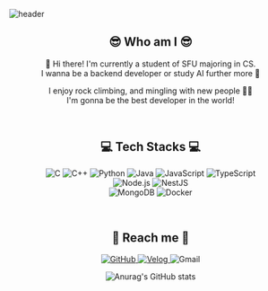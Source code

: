 ![header](https://capsule-render.vercel.app/api?type=waving&color=3eb489&height=200&section=header&text=Jay%20Song&fontSize=80&animation=twinkling&fontAlign=75&fontColor=2E2E2E)

<div align="center">

## 😎 Who am I 😎
<p>
  👋 Hi there! I'm currently a student of SFU majoring in CS.<br/>
  I wanna be a backend developer or study AI further more 🤖<br/>
  
  I enjoy rock climbing, and mingling with new people 🧗‍♂️<br/>
  I'm gonna be the best developer in the world!<br/>
</p>
<br/>

## 💻 Tech Stacks 💻

<p>
<img alt="C" src 
="https://img.shields.io/badge/C-A8B9CC.svg?&style=for-the-badge&logo=C&logoColor=white"/> <img alt="C++" src ="https://img.shields.io/badge/C++-00599C.svg?&style=for-the-badge&logo=C%2B%2B&logoColor=white"/> <img alt="Python" src ="https://img.shields.io/badge/Python-3776AB.svg?&style=for-the-badge&logo=Python&logoColor=white"/> <img alt="Java" src ="https://img.shields.io/badge/Java-007396.svg?&style=for-the-badge&logo=Java&logoColor=white"/> <img alt="JavaScript" src ="https://img.shields.io/badge/JavaScript-F7DF1E.svg?&style=for-the-badge&logo=JavaScript&logoColor=white"/> <img alt="TypeScript" src ="https://img.shields.io/badge/TypeScript-3178C6.svg?&style=for-the-badge&logo=TypeScript&logoColor=white"/> <br/>
<img alt="Node.js" src ="https://img.shields.io/badge/Node.js-339933.svg?&style=for-the-badge&logo=Node.js&logoColor=white"/> <img alt="NestJS" src ="https://img.shields.io/badge/NestJS-E0234E.svg?&style=for-the-badge&logo=NestJS&logoColor=white"/> <br/>
<img alt="MongoDB" src ="https://img.shields.io/badge/MongoDB-47A248.svg?&style=for-the-badge&logo=MongoDB&logoColor=white"/> <img alt="Docker" src ="https://img.shields.io/badge/Docker-2496ED.svg?&style=for-the-badge&logo=Docker&logoColor=white"/>
</p>
<br/>
  
## 💌 Reach me 💌

<p>
<a href = "https://github.com/x0ng120x"><img alt="GitHub" src ="https://img.shields.io/badge/GitHub-181717.svg?&style=for-the-badge&logo=GitHub&logoColor=white"/> </a>
<a href = "https://velog.io/@x0ng120x"> <img alt="Velog" src ="https://img.shields.io/badge/Velog-20C997.svg?&style=for-the-badge"/> </a>
<img alt="Gmail" src="https://img.shields.io/badge/jaysong0120@gmail.com-EA4335.svg?&style=for-the-badge&logo=Gmail&logoColor=white"/>

![Anurag's GitHub stats](https://github-readme-stats.vercel.app/api?username=x0ng120x&show_icons=true&theme=vue)
</P>
<br/>
